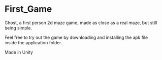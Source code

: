 # First_Game
Ghost, a first person 2d maze game, made as close as a real maze, but still being simple.

Feel free to try out the game by downloading and installing the apk file inside the application folder.

Made in Unity
